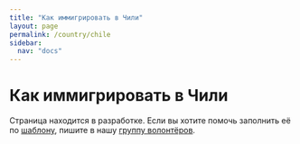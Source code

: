 ```yaml
---
title: "Как иммигрировать в Чили"
layout: page
permalink: /country/chile
sidebar:
  nav: "docs"
---
```


# Как иммигрировать в Чили

Страница находится в разработке. Если вы хотите помочь заполнить её по [шаблону](/template), пишите в нашу [группу волонтёров](https://t.me/+FHi3FnJaoWJkMDAx).
